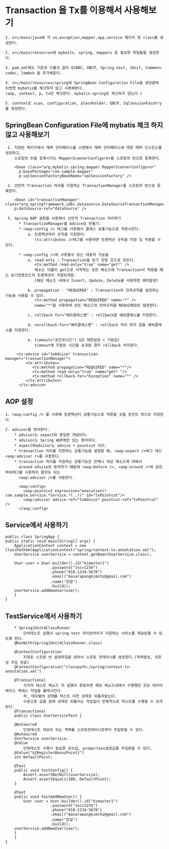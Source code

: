<h1>Transaction 을 Tx를 이용해서 사용해보기 </h1>

    1. src/main/java에 각 vo,exception,mapper,app,service 패키지 및 class를 생성한다.
    
    2. src/main/resources에 mybaits, spring, mappers 등 필요한 파일들을 생성한다.
    
    3. pom.xml에도 기존과 다를것 없이 OJDBC, DBCP, Spring-test, JUnit, Commons-codec, lombok 을 추가해준다.
    
    4. src/main/resources/spring에 SpringBean Configuration File을 생성할때 이번엔 mybatis를 체크하지 않고 사용해본다.
    (aop, context, p, tx만 체크한다. mybatis-spring은 체크하지 않는다.)
    
    5. context로 scan, configuration, placeholder, DBCP, SqlSessionFacotry를 생성한다.
    
    
<h2>SpringBean Configuration File에 mybatis 체크 하지않고 사용해보기</h2>

     1. 지정된 패키지에서 매퍼 인터페이스를 스캔해서 매퍼 인터페이스에 대한 매퍼 인스턴스를 생성하고,
        스프링의 빈을 등록시키는 MapperScannerConfigurer를 스프링의 빈으로 등록한다. 
        
        <bean class="org.mybatis.spring.mapper.MapperScannerConfigurer"
          p:basePackage="com.sample.mapper"
          p:sqlSessionFactoryBeanName="sqlSessionFactory" />
          
     2. 선언적 Transaction 처리를 지원하는 TransactionManager를 스프링의 빈으로 등록한다.
        
        <bean id="transactionManager" class="org.springframework.jdbc.datasource.DataSourceTransactionManager"
        p:dataSource-ref="dataSource" />
        
     3. Spring AOP 설정을 사용해서 선언적 Transaction 처리하기
          * TransactionManager를 Advice로 만들기.
          * <aop:config /> 태그를 사용해서 클래스 공통기능으로 적용시킨다.
              a. 트랜잭션처리 규칙을 지정한다.
                 (tx:attributes />태그를 사용하면 트랜잭션 규칙을 지정 및 적용할 수 있다.
                 
          * <aop:config />에 사용할수 있는 대표적 기능들
              a. read-only : Transaction을 읽기 전용 모드로 만든다.
                 <tx:method read-only="true" name="get*" />
                 메소드 이름이 get으로 시작하는 모든 메소드에 Transaction이 적용될 떄는 읽기전용모드의 트랜잭션이 적용되게함.
                 (해당 메소드 내에서 Insert, Update, Delete를 사용하면 에러발생)
                 
              b. propagation - "REQUIRED" : Transaction의 전파규칙을 설정하는 기능을 사용할 수 있다.
                 <tx:method propagation="REQUIRED" name="*" />
                 name="*"을 사용하여 모든 메소드의 전파규칙을 REQUIRED로 설정한다.
                 
              c. rollback-for="예외클래스명" : rollback할 예외클래스를 지정한다.
              
              d. norollback-for="예외클래스명" : rollback 처리 하지 않을 예외클래스를 지정한다.
              
              e. timeout="초단위시간"(-1은 제한없음 + 기본값)
                 timeout에 지정된 시간을 초과할 경우 rollback 처리한다.
                 
         <tx:advice id="txAdvice" transaction-manager="transactionManager">
             <tx:attributes>
                <tx:method propagation="REQUIRED" name="*"/>
                <tx:method read-only="true" name="get* "/>
                <tx:method rollback-for="Exception" name="*" />
             </tx:attributes>
          </tx:advice>

<h2>AOP 설정</h2>
    
    1. <aop:config /> 를 사용해 트랜잭션이 공통기능으로 적용될 곳을 포인트 컷으로 지정한다.
    
    2. advisor를 정의한다.
        * advisor는 aspect와 동일한 개념이다.
        * advisor는 Spring AOP에만 있는 용어이다.
        * aspect와advisor는 advice + pointcut 이다.
        * transaction 처리를 지원하는 공통기능을 설정할 떄, <aop:aspect />태그 대신 <aop:advisor />를 사용한다.
        * transaction 처리를 지원하는 공통기능은 언제나 대상 메소드에 대해서
          around advice로 동작하기 떄문에 <aop:before />, <aop:around />와 같은 하위태그를 사용하지 않아도 되는
          <aop:advisor />를 사용한다.
          
          <aop:config>
            <aop:pointcut expression="execution(* com.sample.service.*Service.*(..))" id="txPointcut"/>
            <aop:advisor advice-ref="txAdvice" pointcut-ref="txPointcut" />
          </aop:config>
    
    
<h2>Service에서 사용하기</h2>

    public class SpringApp {
	public static void main(String[] args) {
		ApplicationContext context = new ClassPathXmlApplicationContext("spring/context-tx-annotation.xml");
		UserService userService = context.getBean(UserService.class);
		
		User user = User.builder().id("kimaster1")
                        .password("zxcv1234")
                        .phone("010-1234-5678")
                        .email("masarapangkimchi@gmail.com")
                        .name("킹일")
                        .build();
		userService.addNewUser(user);
        }
    }
   
    
<h2>TestService에서 사용하기</h2>


        * SpringJUnit4ClassRunner
            단위테스트 실행시 spring-test 라이브러리가 지원하는 서비스를 제공받을 수 있도록 한다.
        @RunWith(SpringJUnit4ClassRunner.class)

        @ContextConfiguration
        	지정된 스프링 빈 설정파일을 읽어서 스프링 컨테이너를 생성한다.(객체생성, 의존성 주입 완료)
        @ContextConfiguration("classpath:/spring/context-tx-annotation.xml")

        @Transactional
            각각의 테스트 메소드 의 실행이 종료되면 해당 메소드내에서 수행했던 모든 데이터베이스 엑세스 작업을 롤백시킨다.
        	즉, 테이블의 상태를 테스트 이전 상태로 되돌려놓는다.
        	수동으로 값을 원래 상태로 되돌리는 작업없이 반복적으로 테스트를 수행할 수 있게 된다.
        @Transactional
        public class UserServiceTest {
	
        @Autowired
        	단위테스트 대상이 되는 객체를 스프링컨테이너로부터 주입받을 수 있다.
        @Autowired
        UserService userService;
        @Value
        	단위테스트 수행시 필요한 상수값, properties설정값을 주입받을 수 있다.
        @Value("${RegisterBonusPoint}")
        int DefaultPoint;

        @Test
        public void testConfig() {
            Assert.assertNotNull(userService);
            Assert.assertEquals(100, DefaultPoint);
        }

        @Test
        public void testAddNewUser() {
            User user = User.builder().id("kimaster1")
                        .password("zxcv1234")
                        .phone("010-1234-5678")
                        .email("masarapangkimchi@gmail.com")
                        .name("킹일")
                        .build();
		userService.addNewUser(user);
        }
        }
    }


        
    

    
              
              

    
